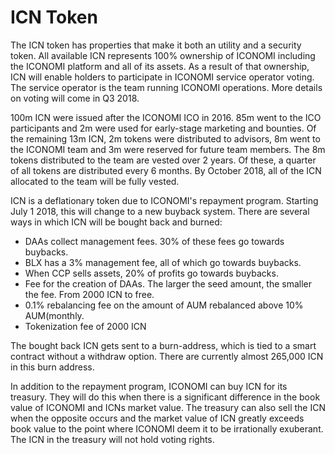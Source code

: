 # ICN Token
The ICN token has properties that make it both an utility and a security token. All available ICN represents 100% ownership of ICONOMI including the ICONOMI platform and all of its assets. As a result of that ownership, ICN will enable holders to participate in ICONOMI service operator voting. The service operator is the team running ICONOMI operations. More details on voting will come in Q3 2018.

100m ICN were issued after the ICONOMI ICO in 2016. 85m went to the ICO participants and 2m were used for early-stage marketing and bounties. Of the remaining 13m ICN, 2m tokens were distributed to advisors, 8m went to the ICONOMI team and 3m were reserved for future team members. The 8m tokens distributed to the team are vested over 2 years. Of these, a quarter of all tokens are distributed every 6 months. By October 2018, all of the ICN allocated to the team will be fully vested.

ICN is a deflationary token due to ICONOMI's repayment program. Starting July 1 2018, this will change to a new buyback system.
There are several ways in which ICN will be bought back and burned:
- DAAs collect management fees. 30% of these fees go towards buybacks.
- BLX has a 3% management fee, all of which go towards buybacks.
- When CCP sells assets, 20% of profits go towards buybacks.
- Fee for the creation of DAAs. The larger the seed amount, the smaller the fee. From 2000 ICN to free.
- 0.1% rebalancing fee on the amount of AUM rebalanced above 10% AUM(monthly. 
- Tokenization fee of 2000 ICN

The bought back ICN gets sent to a burn-address, which is tied to a smart contract without a withdraw option. There are currently almost 265,000 ICN in this burn address.

In addition to the repayment program, ICONOMI can buy ICN for its treasury. They will do this when there is a significant difference in the book value of ICONOMI and ICNs market value. The treasury can also sell the ICN when the opposite occurs and the market value of ICN greatly exceeds book value to the point where ICONOMI deem it to be irrationally exuberant. The ICN in the treasury will not hold voting rights.
